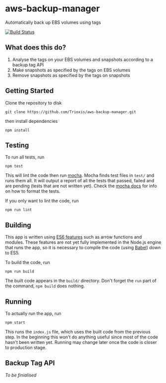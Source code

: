 # aws-backup-manager
Automatically back up EBS volumes using tags

[![Build Status](https://travis-ci.org/Trioxis/aws-backup-manager.svg?branch=master)](https://travis-ci.org/Trioxis/aws-backup-manager)

## What does this do?

1. Analyse the tags on your EBS volumes and snapshots according to a backup tag API
2. Make snapshots as specified by the tags on EBS volumes
3. Remove snapshots as specified by the tags on snapshots

## Getting Started

Clone the repository to disk

```
git clone https://github.com/Trioxis/aws-backup-manager.git
```

then install dependencies

```
npm install
```

## Testing

To run all tests, run

```
npm test
```

This will lint the code then run [mocha](http://mochajs.org/). Mocha finds test files in `test/` and runs them all. It will output a report of all the tests that passed, failed and are pending (tests that are not written yet). Check the [mocha docs](http://mochajs.org/) for info on how to format the tests.

If you only want to lint the code, run

```
npm run lint
```

## Building

This app is written using [ES6 features](https://github.com/lukehoban/es6features) such as arrow functions and modules. These features are not yet fully implemented in the Node.js engine that runs the app, so it is necessary to compile the code (using [Babel](https://babeljs.io/)) down to ES5.

To build the code, run

```
npm run build
```

The built code appears in the `build/` directory. Don't forget the `run` part of the command, `npm build` does nothing.

## Running

To actually run the app, run

```
npm start
```

This runs the `index.js` file, which uses the built code from the previous step. In the beginning this won't do anything useful since most of the code hasn't been written yet. Running may change later once the code is closer to production stage. 

## Backup Tag API

_To be finialised_
